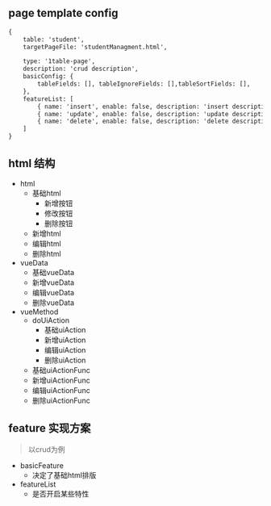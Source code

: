 ## page template config

```html
{
    table: 'student',
    targetPageFile: 'studentManagment.html',

    type: '1table-page',
    description: 'crud description',
    basicConfig: {
        tableFields: [], tableIgnoreFields: [],tableSortFields: [],
    },
    featureList: [
        { name: 'insert', enable: false, description: 'insert description' },
        { name: 'update', enable: false, description: 'update description' },
        { name: 'delete', enable: false, description: 'delete description' },
    ]    
}
```

## html 结构

- html
    - 基础html
        - 新增按钮
        - 修改按钮
        - 删除按钮
    - 新增html
    - 编辑html
    - 删除html
- vueData
    - 基础vueData
    - 新增vueData
    - 编辑vueData
    - 删除vueData
- vueMethod
    - doUiAction
        - 基础uiAction
        - 新增uiAction
        - 编辑uiAction
        - 删除uiAction
    - 基础uiActionFunc 
    - 新增uiActionFunc
    - 编辑uiActionFunc
    - 删除uiActionFunc
    
## feature 实现方案


> 以crud为例
- basicFeature
    - 决定了基础html排版
- featureList
    - 是否开启某些特性







